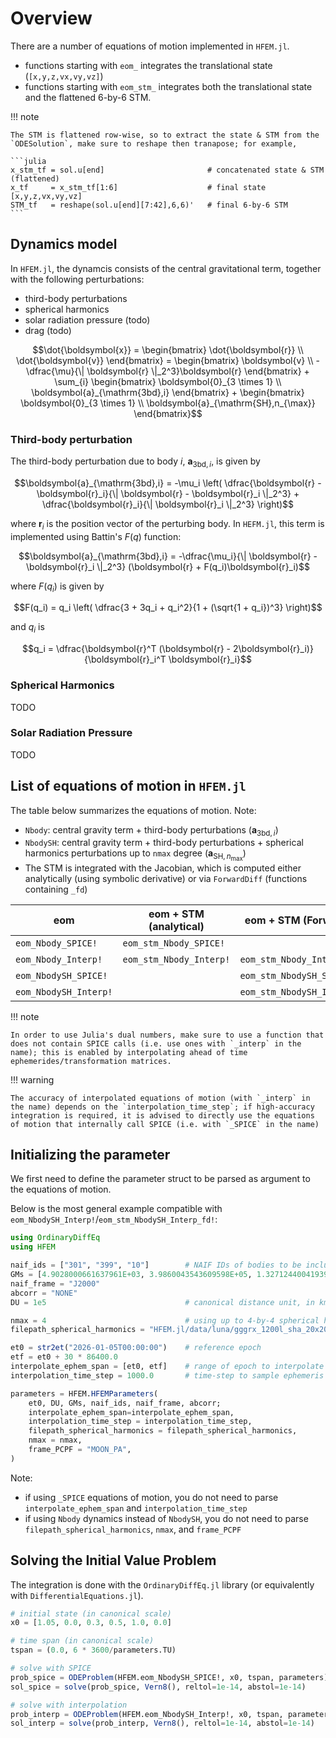# Overview

There are a number of equations of motion implemented in `HFEM.jl`.

- functions starting with `eom_` integrates the translational state (`[x,y,z,vx,vy,vz]`)
- functions starting with `eom_stm_` integrates both the translational state and the flattened 6-by-6 STM.

!!! note

    The STM is flattened row-wise, so to extract the state & STM from the `ODESolution`, make sure to reshape then tranapose; for example,

    ```julia
    x_stm_tf = sol.u[end]                       # concatenated state & STM (flattened)
    x_tf     = x_stm_tf[1:6]                    # final state [x,y,z,vx,vy,vz]
    STM_tf   = reshape(sol.u[end][7:42],6,6)'   # final 6-by-6 STM
    ```

## Dynamics model

In `HFEM.jl`, the dynamcis consists of the central gravitational term, together with the following perturbations:

- third-body perturbations
- spherical harmonics
- solar radiation pressure (todo)
- drag (todo)

```math
\dot{\boldsymbol{x}} = 
\begin{bmatrix}
    \dot{\boldsymbol{r}} \\ \dot{\boldsymbol{v}}
\end{bmatrix} = 
\begin{bmatrix}
    \boldsymbol{v}
    \\ -\dfrac{\mu}{\| \boldsymbol{r} \|_2^3}\boldsymbol{r}
\end{bmatrix}
+
\sum_{i} 
\begin{bmatrix}
    \boldsymbol{0}_{3 \times 1} 
    \\ \boldsymbol{a}_{\mathrm{3bd},i} 
\end{bmatrix}
+ 
\begin{bmatrix}
    \boldsymbol{0}_{3 \times 1}
    \\ \boldsymbol{a}_{\mathrm{SH},n_{\max}}
\end{bmatrix}
```

### Third-body perturbation

The third-body perturbation due to body $i$, $\boldsymbol{a}_{\mathrm{3bd},i}$, is given by

```math
\boldsymbol{a}_{\mathrm{3bd},i} 
= -\mu_i \left(
    \dfrac{\boldsymbol{r} - \boldsymbol{r}_i}{\| \boldsymbol{r} - \boldsymbol{r}_i \|_2^3}
    +
    \dfrac{\boldsymbol{r}_i}{\| \boldsymbol{r}_i \|_2^3}
\right)
```

where $\boldsymbol{r}_i$ is the position vector of the perturbing body.
In `HEFM.jl`, this term is implemented using Battin's $F(q)$ function:

```math
\boldsymbol{a}_{\mathrm{3bd},i} =
-\dfrac{\mu_i}{\| \boldsymbol{r} - \boldsymbol{r}_i \|_2^3} (\boldsymbol{r} + F(q_i)\boldsymbol{r}_i)
```

where $F(q_i)$ is given by

```math
F(q_i) = q_i \left( \dfrac{3 + 3q_i + q_i^2}{1 + (\sqrt{1 + q_i})^3} \right)
```

and $q_i$ is 

```math
q_i = \dfrac{\boldsymbol{r}^T (\boldsymbol{r} - 2\boldsymbol{r}_i)}{\boldsymbol{r}_i^T \boldsymbol{r}_i}
```

### Spherical Harmonics

TODO


### Solar Radiation Pressure 

TODO


## List of equations of motion in `HFEM.jl`

The table below summarizes the equations of motion. Note: 

- `Nbody`: central gravity term + third-body perturbations ($\boldsymbol{a}_{\mathrm{3bd},i}$)
- `NbodySH`: central gravity term + third-body perturbations + spherical harmonics perturbations up to `nmax` degree ($\boldsymbol{a}_{\mathrm{SH},n_{\max}}$)
- The STM is integrated with the Jacobian, which is computed either analytically (using symbolic derivative) or via `ForwardDiff` (functions containing `_fd`)

| eom                   | eom + STM (analytical)  | eom + STM (ForwardDiff)      | `EnsembleThreads` compatibility |
|-----------------------|-------------------------|------------------------------|---------------------------------|
| `eom_Nbody_SPICE!`    | `eom_stm_Nbody_SPICE!`  |                              | no                              |
| `eom_Nbody_Interp!`   | `eom_stm_Nbody_Interp!` | `eom_stm_Nbody_Interp_fd!`   | yes                             |
| `eom_NbodySH_SPICE!`  |                         | `eom_stm_NbodySH_SPICE_fd!`  | no                              |
| `eom_NbodySH_Interp!` |                         | `eom_stm_NbodySH_Interp_fd!` | yes                             |


!!! note

    In order to use Julia's dual numbers, make sure to use a function that does not contain SPICE calls (i.e. use ones with `_interp` in the name); this is enabled by interpolating ahead of time ephemerides/transformation matrices.

!!! warning

    The accuracy of interpolated equations of motion (with `_interp` in the name) depends on the `interpolation_time_step`; if high-accuracy integration is required, it is advised to directly use the equations of motion that internally call SPICE (i.e. with `_SPICE` in the name)


## Initializing the parameter

We first need to define the parameter struct to be parsed as argument to the equations of motion.

Below is the most general example compatible with `eom_NbodySH_Interp!`/`eom_stm_NbodySH_Interp_fd!`:

```julia
using OrdinaryDiffEq
using HFEM

naif_ids = ["301", "399", "10"]        # NAIF IDs of bodies to be included; first ID is of the central body
GMs = [4.9028000661637961E+03, 3.9860043543609598E+05, 1.3271244004193938E+11]   # in km^3/s^2
naif_frame = "J2000"
abcorr = "NONE"
DU = 1e5                               # canonical distance unit, in km

nmax = 4                               # using up to 4-by-4 spherical harmonics
filepath_spherical_harmonics = "HFEM.jl/data/luna/gggrx_1200l_sha_20x20.tab"

et0 = str2et("2026-01-05T00:00:00")    # reference epoch
etf = et0 + 30 * 86400.0
interpolate_ephem_span = [et0, etf]    # range of epoch to interpolate ephemeris
interpolation_time_step = 1000.0       # time-step to sample ephemeris for interpolation

parameters = HFEM.HFEMParameters(
    et0, DU, GMs, naif_ids, naif_frame, abcorr;
    interpolate_ephem_span=interpolate_ephem_span,
    interpolation_time_step = interpolation_time_step,
    filepath_spherical_harmonics = filepath_spherical_harmonics,
    nmax = nmax,
    frame_PCPF = "MOON_PA",
)
```

Note:

- if using `_SPICE` equations of motion, you do not need to parse `interpolate_ephem_span` and `interpolation_time_step`
- if using `Nbody` dynamics instead of `NbodySH`, you do not need to parse `filepath_spherical_harmonics`, `nmax`, and `frame_PCPF`


## Solving the Initial Value Problem

The integration is done with the `OrdinaryDiffEq.jl` library (or equivalently with `DifferentialEquations.jl`).

```julia
# initial state (in canonical scale)
x0 = [1.05, 0.0, 0.3, 0.5, 1.0, 0.0]

# time span (in canonical scale)
tspan = (0.0, 6 * 3600/parameters.TU)

# solve with SPICE
prob_spice = ODEProblem(HFEM.eom_NbodySH_SPICE!, x0, tspan, parameters)
sol_spice = solve(prob_spice, Vern8(), reltol=1e-14, abstol=1e-14)

# solve with interpolation
prob_interp = ODEProblem(HFEM.eom_NbodySH_Interp!, x0, tspan, parameters)
sol_interp = solve(prob_interp, Vern8(), reltol=1e-14, abstol=1e-14)
```
